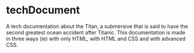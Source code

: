 # techDocument
A tech documentation about the Titan,
a submersive that is said to have the second greatest ocean accident after Titanic. 
This documentation is made in three ways (ie) with only HTML, with HTML and CSS and with advanced CSS.


